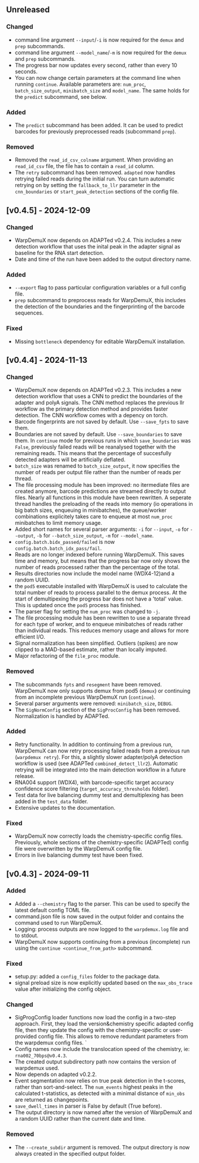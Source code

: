 ## Unreleased

### Changed

- command line argument `--input`/`-i` is now required for the `demux` and `prep` subcommands.
- command line argument `--model_name`/`-m` is now required for the `demux` and `prep` subcommands.
- The progress bar now updates every second, rather than every 10 seconds.
- You can now change certain parameters at the command line when running `continue`. Available parameters are: `num_proc`, `batch_size_output`, `minibatch_size` and `model_name`. The same holds for the `predict` subcommand, see below.

### Added

- The `predict` subcommand has been added. It can be used to predict barcodes for previously preprocessed reads (subcommand `prep`).

### Removed

- Removed the `read_id_csv_colname` argument. When providing an `read_id_csv` file, the file has to contain a `read_id` column.
- The `retry` subcommand has been removed. `adapted` now handles retrying failed reads during the initial run. You can turn automatic retrying on by setting the `fallback_to_llr` parameter in the `cnn_boundaries` or `start_peak_detection` sections of the config file.

## [v0.4.5] - 2024-12-09

### Changed

- WarpDemuX now depends on ADAPTed v0.2.4. This includes a new detection workflow that uses the inital peak in the adapter signal as baseline for the RNA start detection.
- Date and time of the run have been added to the output directory name.

### Added

- `--export` flag to pass particular configuration variables or a full config file.
- `prep` subcommand to preprocess reads for WarpDemuX, this includes the detection of the boundaries and the fingerprinting of the barcode sequences.

### Fixed

- Missing `bottleneck` dependency for editable WarpDemuX installation.

## [v0.4.4] - 2024-11-13

### Changed

- WarpDemuX now depends on ADAPTed v0.2.3. This includes a new detection workflow that uses a CNN to predict the boundaries of the adapter and polyA signals. The CNN method replaces the previous llr workflow as the primary detection method and provides faster detection. The CNN workflow comes with a depency on torch.
- Barcode fingerprints are not saved by default. Use `--save_fpts` to save them.
- Boundaries are not saved by default. Use `--save_boundaries` to save them. In `continue` mode for previous runs in which `save_boundaries` was `False`, previously failed reads will be reanalysed together with the remaining reads. This means that the percentage of succesfully detected adapters will be artificially deflated.
- `batch_size` was renamed to `batch_size_output`, it now specifies the number of reads per output file rather than the number of reads per thread.
- The file processing module has been improved: no itermediate files are created anymore, barcode predictions are streamed directly to output files. Nearly all functions in this module have been rewritten. A seperate thread handles the preloading of the reads into memory (io operations in big batch sizes, enqueuing in minibatches), the queue/worker combinations explicitely takes care to enqueue at most `num_proc` minibatches to limit memory usage.
- Added short names for several parser arguments: `-i` for `--input`, `-o` for `--output`, `-b` for `--batch_size_output`, `-m` for `--model_name`.
- `config.batch.bidx_passed/failed` is now `config.batch.batch_idx_pass/fail`.
- Reads are no longer indexed before running WarpDemuX. This saves time and memory, but means that the progress bar now only shows the number of reads processed rather than the percentage of the total.
- Results directories now include the model name (WDX4-12)and a random UUID.
- the `pod5` executable installed with WarpDemuX is used to calculate the total number of reads to process parallel to the demux process. At the start of demultipexing the progress bar does not have a 'total' value. This is updated once the `pod5` process has finished.
- The parser flag for setting the `num_proc` was changed to `-j`.
- The file processing module has been rewritten to use a separate thread for each type of worker, and to enqueue minibatches of reads rather than individual reads. This reduces memory usage and allows for more efficient I/O.
- Signal normalization has been simplified. Outliers (spikes) are now clipped to a MAD-based estimate, rather than locally imputed.
- Major refactoring of the `file_proc` module.


### Removed

- The subcommands `fpts` and `resegment` have been removed. WarpDemuX now only supports demux from pod5 (`demux`) or continuing from an incomplete previous WarpDemuX run (`continue`).
- Several parser arguments were removed: `minibatch_size`, `DEBUG`.
- The `SigNormConfig` section of the `SigProcConfig` has been removed. Normalization is handled by ADAPTed.

### Added

- Retry functionality. In addition to continuing from a previous run, WarpDemuX can now retry processing failed reads from a previous run (`warpdemux retry`). For this, a slightly slower adapter/polyA detection workflow is used (see ADAPTed `combined_detect_llr2`). Automatic retrying will be integrated into the main detection workflow in a future release.
- RNA004 support (WDX4), with barcode-specific target accuracy confidence score filtering (`target_accuracy_thresholds` folder).
- Test data for live balancing dummy test and demultiplexing has been added in the `test_data` folder.
- Extensive updates to the documentation.

### Fixed

- WarpDemuX now correctly loads the chemistry-specific config files. Previously, whole sections of the chemistry-specific (ADAPTed) config file were overwritten by the WarpDemuX config file.
- Errors in live balancing dummy test have been fixed.


## [v0.4.3] - 2024-09-11

### Added

- Added a `--chemistry` flag to the parser. This can be used to specify the latest default config TOML file.
- command.json file is now saved in the output folder and contains the command used to run WarpDemuX.
- Logging: process outputs are now logged to the `warpdemux.log` file and to stdout.
- WarpDemuX now supports continuing from a previous (incomplete) run using the `continue <continue_from_path>` subcommand.

### Fixed

- setup.py: added a `config_files` folder to the package data.
- signal preload size is now explicitly updated based on the `max_obs_trace` value after initializing the config object.

### Changed

- SigProgConfig loader functions now load the config in a two-step approach. First, they load the version&chemistry specific adapted config file, then they update the config with the chemistry-specific or user-provided config file. This allows to remove redundant parameters from the warpdemux config files.
`
- Config names now include the translocation speed of the chemistry, ie: `rna002_70bps@v0.4.3`.
- The created output subdirectory path now contains the version of warpdemux used.
- Now depends on adapted v0.2.2.
- Event segmentation now relies on true peak detection in the t-scores, rather than sort-and-select. The `num_events` highest peaks in the calculated t-statistics, as detected with a minimal distance of `min_obs` are returned as changepoints.
- `save_dwell_times` in parser is False by default (True before).
- The output directory is now named after the version of WarpDemuX and a random UUID rather than the current date and time.

### Removed

- The `--create_subdir` argument is removed. The output directory is now always created in the specified output folder.
